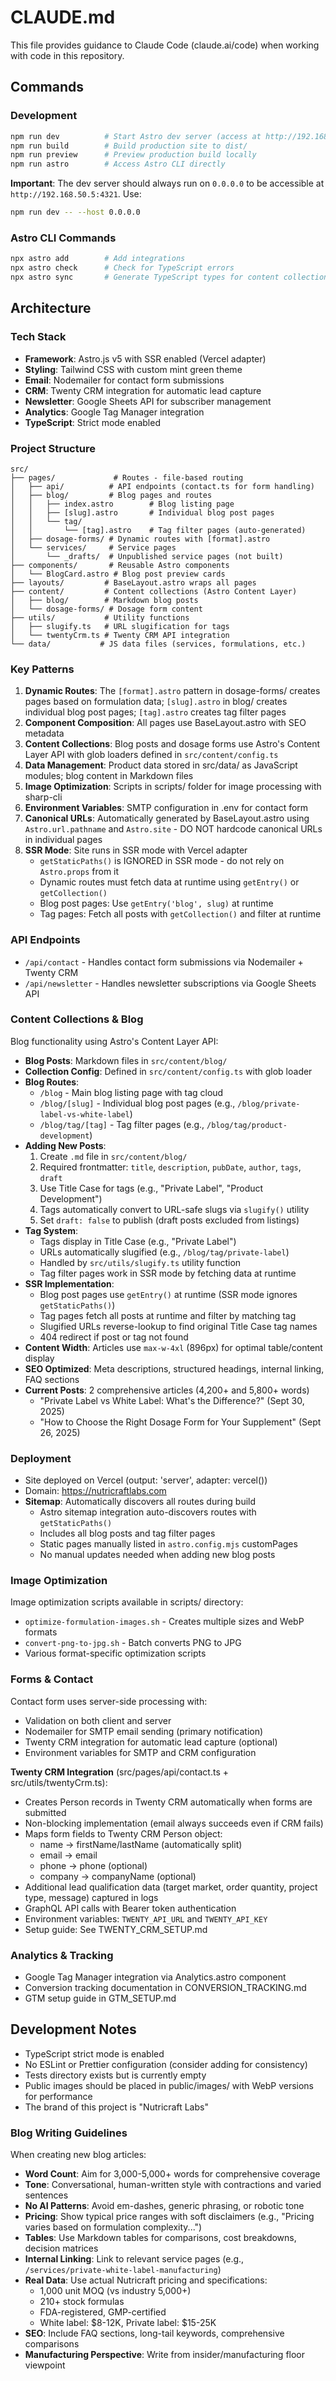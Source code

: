 # CLAUDE.md

This file provides guidance to Claude Code (claude.ai/code) when working with code in this repository.

## Commands

### Development
```bash
npm run dev          # Start Astro dev server (access at http://192.168.50.5:4321)
npm run build        # Build production site to dist/
npm run preview      # Preview production build locally
npm run astro        # Access Astro CLI directly
```

**Important**: The dev server should always run on `0.0.0.0` to be accessible at `http://192.168.50.5:4321`. Use:
```bash
npm run dev -- --host 0.0.0.0
```

### Astro CLI Commands
```bash
npx astro add        # Add integrations
npx astro check      # Check for TypeScript errors
npx astro sync       # Generate TypeScript types for content collections
```

## Architecture

### Tech Stack
- **Framework**: Astro.js v5 with SSR enabled (Vercel adapter)
- **Styling**: Tailwind CSS with custom mint green theme
- **Email**: Nodemailer for contact form submissions
- **CRM**: Twenty CRM integration for automatic lead capture
- **Newsletter**: Google Sheets API for subscriber management
- **Analytics**: Google Tag Manager integration
- **TypeScript**: Strict mode enabled

### Project Structure

```
src/
├── pages/             # Routes - file-based routing
│   ├── api/          # API endpoints (contact.ts for form handling)
│   ├── blog/         # Blog pages and routes
│   │   ├── index.astro        # Blog listing page
│   │   ├── [slug].astro       # Individual blog post pages
│   │   └── tag/
│   │       └── [tag].astro    # Tag filter pages (auto-generated)
│   ├── dosage-forms/ # Dynamic routes with [format].astro
│   └── services/     # Service pages
│       └── _drafts/  # Unpublished service pages (not built)
├── components/       # Reusable Astro components
│   └── BlogCard.astro # Blog post preview cards
├── layouts/         # BaseLayout.astro wraps all pages
├── content/         # Content collections (Astro Content Layer)
│   ├── blog/        # Markdown blog posts
│   └── dosage-forms/ # Dosage form content
├── utils/           # Utility functions
│   ├── slugify.ts   # URL slugification for tags
│   └── twentyCrm.ts # Twenty CRM API integration
└── data/           # JS data files (services, formulations, etc.)
```

### Key Patterns

1. **Dynamic Routes**: The `[format].astro` pattern in dosage-forms/ creates pages based on formulation data; `[slug].astro` in blog/ creates individual blog post pages; `[tag].astro` creates tag filter pages
2. **Component Composition**: All pages use BaseLayout.astro with SEO metadata
3. **Content Collections**: Blog posts and dosage forms use Astro's Content Layer API with glob loaders defined in `src/content/config.ts`
4. **Data Management**: Product data stored in src/data/ as JavaScript modules; blog content in Markdown files
5. **Image Optimization**: Scripts in scripts/ folder for image processing with sharp-cli
6. **Environment Variables**: SMTP configuration in .env for contact form
7. **Canonical URLs**: Automatically generated by BaseLayout.astro using `Astro.url.pathname` and `Astro.site` - DO NOT hardcode canonical URLs in individual pages
8. **SSR Mode**: Site runs in SSR mode with Vercel adapter
   - `getStaticPaths()` is IGNORED in SSR mode - do not rely on `Astro.props` from it
   - Dynamic routes must fetch data at runtime using `getEntry()` or `getCollection()`
   - Blog post pages: Use `getEntry('blog', slug)` at runtime
   - Tag pages: Fetch all posts with `getCollection()` and filter at runtime

### API Endpoints
- `/api/contact` - Handles contact form submissions via Nodemailer + Twenty CRM
- `/api/newsletter` - Handles newsletter subscriptions via Google Sheets API

### Content Collections & Blog

Blog functionality using Astro's Content Layer API:
- **Blog Posts**: Markdown files in `src/content/blog/`
- **Collection Config**: Defined in `src/content/config.ts` with glob loader
- **Blog Routes**:
  - `/blog` - Main blog listing page with tag cloud
  - `/blog/[slug]` - Individual blog post pages (e.g., `/blog/private-label-vs-white-label`)
  - `/blog/tag/[tag]` - Tag filter pages (e.g., `/blog/tag/product-development`)
- **Adding New Posts**:
  1. Create `.md` file in `src/content/blog/`
  2. Required frontmatter: `title`, `description`, `pubDate`, `author`, `tags`, `draft`
  3. Use Title Case for tags (e.g., "Private Label", "Product Development")
  4. Tags automatically convert to URL-safe slugs via `slugify()` utility
  5. Set `draft: false` to publish (draft posts excluded from listings)
- **Tag System**:
  - Tags display in Title Case (e.g., "Private Label")
  - URLs automatically slugified (e.g., `/blog/tag/private-label`)
  - Handled by `src/utils/slugify.ts` utility function
  - Tag filter pages work in SSR mode by fetching data at runtime
- **SSR Implementation**:
  - Blog post pages use `getEntry()` at runtime (SSR mode ignores `getStaticPaths()`)
  - Tag pages fetch all posts at runtime and filter by matching tag
  - Slugified URLs reverse-lookup to find original Title Case tag names
  - 404 redirect if post or tag not found
- **Content Width**: Articles use `max-w-4xl` (896px) for optimal table/content display
- **SEO Optimized**: Meta descriptions, structured headings, internal linking, FAQ sections
- **Current Posts**: 2 comprehensive articles (4,200+ and 5,800+ words)
  - "Private Label vs White Label: What's the Difference?" (Sept 30, 2025)
  - "How to Choose the Right Dosage Form for Your Supplement" (Sept 26, 2025)

### Deployment
- Site deployed on Vercel (output: 'server', adapter: vercel())
- Domain: https://nutricraftlabs.com
- **Sitemap**: Automatically discovers all routes during build
  - Astro sitemap integration auto-discovers routes with `getStaticPaths()`
  - Includes all blog posts and tag filter pages
  - Static pages manually listed in `astro.config.mjs` customPages
  - No manual updates needed when adding new blog posts

### Image Optimization
Image optimization scripts available in scripts/ directory:
- `optimize-formulation-images.sh` - Creates multiple sizes and WebP formats
- `convert-png-to-jpg.sh` - Batch converts PNG to JPG
- Various format-specific optimization scripts

### Forms & Contact
Contact form uses server-side processing with:
- Validation on both client and server
- Nodemailer for SMTP email sending (primary notification)
- Twenty CRM integration for automatic lead capture (optional)
- Environment variables for SMTP and CRM configuration

**Twenty CRM Integration** (src/pages/api/contact.ts + src/utils/twentyCrm.ts):
- Creates Person records in Twenty CRM automatically when forms are submitted
- Non-blocking implementation (email always succeeds even if CRM fails)
- Maps form fields to Twenty CRM Person object:
  - name → firstName/lastName (automatically split)
  - email → email
  - phone → phone (optional)
  - company → companyName (optional)
- Additional lead qualification data (target market, order quantity, project type, message) captured in logs
- GraphQL API calls with Bearer token authentication
- Environment variables: `TWENTY_API_URL` and `TWENTY_API_KEY`
- Setup guide: See TWENTY_CRM_SETUP.md

### Analytics & Tracking
- Google Tag Manager integration via Analytics.astro component
- Conversion tracking documentation in CONVERSION_TRACKING.md
- GTM setup guide in GTM_SETUP.md

## Development Notes

- TypeScript strict mode is enabled
- No ESLint or Prettier configuration (consider adding for consistency)
- Tests directory exists but is currently empty
- Public images should be placed in public/images/ with WebP versions for performance
- The brand of this project is "Nutricraft Labs"

### Blog Writing Guidelines

When creating new blog articles:
- **Word Count**: Aim for 3,000-5,000+ words for comprehensive coverage
- **Tone**: Conversational, human-written style with contractions and varied sentences
- **No AI Patterns**: Avoid em-dashes, generic phrasing, or robotic tone
- **Pricing**: Show typical price ranges with soft disclaimers (e.g., "Pricing varies based on formulation complexity...")
- **Tables**: Use Markdown tables for comparisons, cost breakdowns, decision matrices
- **Internal Linking**: Link to relevant service pages (e.g., `/services/private-white-label-manufacturing`)
- **Real Data**: Use actual Nutricraft pricing and specifications:
  - 1,000 unit MOQ (vs industry 5,000+)
  - 210+ stock formulas
  - FDA-registered, GMP-certified
  - White label: $8-12K, Private label: $15-25K
- **SEO**: Include FAQ sections, long-tail keywords, comprehensive comparisons
- **Manufacturing Perspective**: Write from insider/manufacturing floor viewpoint